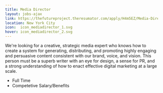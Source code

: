 ```yaml
---
title: Media Director
layout: jobs-ajax
link: https://thefutureproject.theresumator.com/apply/H4m5EZ/Media-Director.html?source=tfp+job+page
location: New York City
icon:  icon_mediadirector_1.svg
hover: icon_mediadirector_2.svg
---
```


We're looking for a creative, strategic media expert who knows how to create a system for generating, distributing, and promoting highly engaging and persuasive content consistent with our brand, voice, and vision. This person must be a superb writer with an eye for design, a sense for PR, and a strong understanding of how to enact effective digital marketing at a large scale.

- Full Time
- Competetive Salary/Benefits